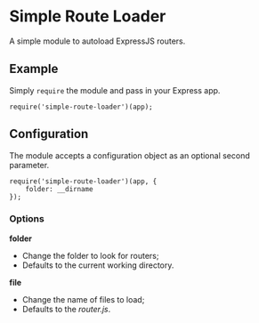 # Simple Route Loader
A simple module to autoload ExpressJS routers.

## Example
Simply `require` the module and pass in your Express app.

```
require('simple-route-loader')(app);
```

## Configuration
The module accepts a configuration object as an optional second parameter.

```
require('simple-route-loader')(app, {
    folder: __dirname
});
```

### Options
__folder__
- Change the folder to look for routers;
- Defaults to the current working directory.

__file__
- Change the name of files to load;
- Defaults to the _router.js_.
